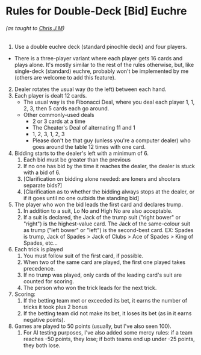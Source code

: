 # Rules for Double-Deck \[Bid\] Euchre
###### (as taught to [Chris J.M](https://www.github.com/duck57))

1. Use a double euchre deck (standard pinochle deck) and four players.
  * There is a three-player variant where each player gets 16 cards and plays alone.  It's mostly similar to the rest of the rules otherwise, but, like single-deck (standard) euchre, probably won't be implemented by me (others are welcome to add this feature).
2. Dealer rotates the usual way (to the left) between each hand.
  1. Each player is dealt 12 cards.
     * The usual way is the Fibonacci Deal, where you deal each player 1, 1, 2, 3, then 5 cards each go around.
     * Other commonly-used deals
		 * 2 or 3 cards at a time
		 * The Cheater's Deal of alternating 11 and 1
		 * 1, 2, 3, 1, 2, 3
		 * Please don't be that guy (unless you're a computer dealer) who goes around the table 12 times with one card.
3. Bidding starts to the dealer's left with a minimum of 6.
	1. Each bid must be greater than the previous
	2. If no one has bid by the time it reaches the dealer, the dealer is stuck with a bid of 6.
	3. [Clarification on bidding alone needed: are loners and shooters separate bids?]
	4. [Clarification as to whether the bidding always stops at the dealer, or if it goes until no one outbids the standing bid]
4. The player who won the bid leads the first card and declares trump.
	1. In addition to a suit, Lo No and High No are also acceptable.
	2. If a suit is declared, the Jack of the trump suit ("right bower" or "right") is the highest-value card.  The Jack of the same-colour suit as trump ("left bower" or "left") is the second-best card.  EX: Spades is trump, Jack of Spades > Jack of Clubs > Ace of Spades > King of Spades, etc…
5. Each trick is played
	1. You must follow suit of the first card, if possible.
	2. When two of the same card are played, the first one played takes precedence.
	3. If no trump was played, only cards of the leading card's suit are counted for scoring.
	4. The person who won the trick leads for the next trick.
6. Scoring:
	1. If the betting team met or exceeded its bet, it earns the number of tricks it took plus 2 bonus
	2. If the betting team did not make its bet, it loses its bet (as in it earns negative points).
7. Games are played to 50 points (usually, but I've also seen 100).
	1. For AI testing purposes, I've also added some mercy rules: if a team reaches -50 points, they lose; if both teams end up under -25 points, they both lose.
